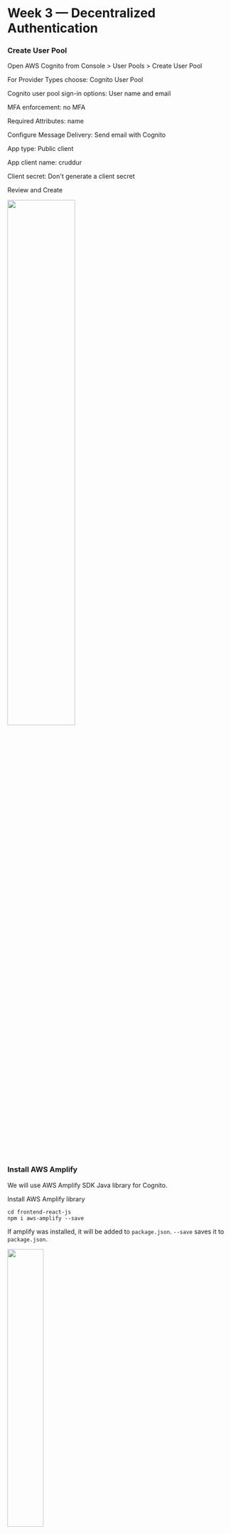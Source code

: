 # Week 3 — Decentralized Authentication

### Create User Pool

Open AWS Cognito from Console > User Pools > Create User Pool

For Provider Types choose: Cognito User Pool

Cognito user pool sign-in options: User name and email

MFA enforcement: no MFA

Required Attributes: name

Configure Message Delivery: Send email with Cognito

App type: Public client 

App client name: cruddur

Client secret: Don't generate a client secret

Review and Create


<img src="https://user-images.githubusercontent.com/66444859/222920891-2b8d1f33-2a04-4bcb-b318-a42b22a81f88.png" width=55%>

### Install AWS Amplify

We will use AWS Amplify SDK Java library for Cognito. 

Install AWS Amplify library
```
cd frontend-react-js
npm i aws-amplify --save
```

If amplify was installed, it will be added to ```package.json```. ```--save``` saves it to ```package.json```.

<img src="https://user-images.githubusercontent.com/66444859/222921206-dd0425d9-192b-4d72-a67e-3f66189ed0c1.png" width=40%>

We need to hook up our cognito pool to our code in the ```App.js```
```
import { Amplify } from 'aws-amplify';

Amplify.configure({
  "AWS_PROJECT_REGION": process.env.REACT_AWS_PROJECT_REGION,
  "aws_cognito_identity_pool_id": process.env.REACT_APP_AWS_COGNITO_IDENTITY_POOL_ID,
  "aws_cognito_region": process.env.REACT_APP_AWS_COGNITO_REGION,
  "aws_user_pools_id": process.env.REACT_APP_AWS_USER_POOLS_ID,
  "aws_user_pools_web_client_id": process.env.REACT_APP_CLIENT_ID,
  "oauth": {},
  Auth: {
    // We are not using an Identity Pool
    // identityPoolId: process.env.REACT_APP_IDENTITY_POOL_ID, // REQUIRED - Amazon Cognito Identity Pool ID
    region: process.env.REACT_AWS_PROJECT_REGION,           // REQUIRED - Amazon Cognito Region
    userPoolId: process.env.REACT_APP_AWS_USER_POOLS_ID,         // OPTIONAL - Amazon Cognito User Pool ID
    userPoolWebClientId: process.env.REACT_APP_AWS_USER_POOLS_WEB_CLIENT_ID,   // OPTIONAL - Amazon Cognito Web Client ID (26-char alphanumeric string)
  }
});
```

Add Env vars to ```docker-compose.yaml```
```
REACT_APP_AWS_PROJECT_REGION: "${AWS_DEFAULT_REGION}"
REACT_APP_AWS_COGNITO_REGION: "${AWS_DEFAULT_REGION}"
REACT_APP_AWS_USER_POOLS_ID: "us-east-1_0fm8fIE3j"
REACT_APP_CLIENT_ID: "app_client_id_from_console"
```

 ### Conditionally show components based on logged in or logged out
 
Inside our ```HomeFeedPage.js```

```
import { Auth } from 'aws-amplify';

// set a state
const [user, setUser] = React.useState(null);

// check if we are authenicated
const checkAuth = async () => {
  Auth.currentAuthenticatedUser({
    // Optional, By default is false. 
    // If set to true, this call will send a 
    // request to Cognito to get the latest user data
    bypassCache: false 
  })
  .then((user) => {
    console.log('user',user);
    return Auth.currentAuthenticatedUser()
  }).then((cognito_user) => {
      setUser({
        display_name: cognito_user.attributes.name,
        handle: cognito_user.attributes.preferred_username
      })
  })
  .catch((err) => console.log(err));
};

// check when the page loads if we are authenicated
React.useEffect(()=>{
  loadData();
  checkAuth();
}, [])
```

This prevents double API calls:
```
React.useEffect(()=>{
    //prevents double call
    if (dataFetchedRef.current) return;
    dataFetchedRef.current = true;
```
We'll want to pass user to the following components:
```
<DesktopNavigation user={user} active={'home'} setPopped={setPopped} />
<DesktopSidebar user={user} />
```

We'll update ```ProfileInfo.js```
```
import { Auth } from 'aws-amplify';

const signOut = async () => {
  try {
      await Auth.signOut({ global: true });
      window.location.href = "/"
  } catch (error) {
      console.log('error signing out: ', error);
  }
}
```
When tried to open frontend page, we got a blan page. 
<img src="https://user-images.githubusercontent.com/66444859/223570990-1dafe992-f10e-46aa-acb8-ce3ce95b3e6d.png" width=55%>

Opened Inspect and it's showing ```Error: Both UserPoolId and ClientId are required.```

<img src="https://user-images.githubusercontent.com/66444859/223571316-4cfbe7b7-8638-4ac2-b540-cbcf122ca1a3.png" width=40%>

Turns out we had different Envs for ```Auth``` in ```App.js```:
```userPoolWebClientId: process.env.REACT_APP_CLIENT_ID```

Our frontend page is back:

<img src="https://user-images.githubusercontent.com/66444859/223573130-060942d0-5741-450d-84f3-69958741b60d.png" width=55%>

##### Signin Page

```
import { Auth } from 'aws-amplify';

const onsubmit = async (event) => {
  setErrors('')
  event.preventDefault();
  try {
    Auth.signIn(username, password)
      .then(user => {
        localStorage.setItem("access_token", user.signInUserSession.accessToken.jwtToken)
        window.location.href = "/"
      })
      .catch(err => { console.log('Error!', err) });
  } catch (error) {
    if (error.code == 'UserNotConfirmedException') {
      window.location.href = "/confirm"
    }
    setErrors('')
  }
  return false
}
```
We tried to sign in and Andrew did not get an error. 

<img src="https://user-images.githubusercontent.com/66444859/223576363-1e4f42ab-a955-48e2-bbae-51cd9ecbf89f.png" width=40%>

Inspect showed this error: ``USR_SRP_AUTH is not enbled for client```. Turns out Andrew chose incorrect App type ```Other``` instead of ```Piblic client```.

From my side, looking into Inspect I got another error: ```Error! NotAuthorizedException: Incorrect username or password.``` and got that error from UI

<img src="https://user-images.githubusercontent.com/66444859/223593282-adec860d-f718-4f97-b33c-ed42b3a79fd9.png" width=40%>


We missed to add ```preferred_username``` in Required Attributes in User pool, we need to add this later. 

Create a new user in your User Pool

<img src="https://user-images.githubusercontent.com/66444859/223583005-e1809bea-f5eb-40bc-a90d-8258273399c8.png" width=50%>

<img src="https://user-images.githubusercontent.com/66444859/223583317-f2d72c18-6c66-44f9-b5e6-00dc5d324b4e.png" width=55%>


Tried to Sign in, but  it didn't work. Confirmation status is Force change password. Since we need to Confirm account, but Confirm account button is grey and we can't confirm. And we didn't get Confirmation to specified email address.

Try running AWS CLI command from terminal
```aws cognito-idp admin-set-user-password --username nargizaosmon --password yoursetpassword --user-pool-id us-east-1_CWw2a8NO6 --permanent```

And I don't see ```Force change password``` in Confirmation Status

<img src="https://user-images.githubusercontent.com/66444859/223594032-3d7fce2c-8320-47da-913b-2228a32a58fd.png" width=50%>

But still got error when signing in with new username(email) and password. 

Went back and checked my code, turns out I didn't remove one line in ```SigninPage.js```. Removed the line, recreated my user pool, addedd ```preferred_name``` to requirements and got ```Invalid username or password```, which is correct error. 
<img src="https://user-images.githubusercontent.com/66444859/224200634-9ef1e728-216b-4150-a936-6de6e6d3c731.png" width=35%>

Before force changing password, we were getting ```Cannot read properties of null(reading 'accessToken')``` error, because it was requiring Force PAssword Change.

<img src="https://user-images.githubusercontent.com/66444859/224200894-bc307ce2-eb1b-4f9c-813f-914d7f23b318.png" width=35%>


Re-created new user, force changed password with AWS CLI command and was able to sign in.

<img src="https://user-images.githubusercontent.com/66444859/224200582-2cc098ae-fc6a-4cbe-8fd8-03ac92dc16eb.png" width=50%>

Sign out worked as well. 

Checked Inspect user messages and it is showing that we were able to sign in.

<img src="https://user-images.githubusercontent.com/66444859/224206099-5ebfa018-0a60-4b34-939a-6b714117e070.png" width=65%>

Since our user name is not set up and showing ```handle``` (as in previous picture), we can add ```preferred_username``` user attribute and it should show up in our page.

<img src="https://user-images.githubusercontent.com/66444859/224206441-2f6fa84b-eb9e-47cb-acc1-8b69650d1792.png" width=50%>

<img src="https://user-images.githubusercontent.com/66444859/224207063-8d970e1a-1edb-4cc6-b51f-7f0887f4e11d.png" width=50%>

#### Sign up Page

Add to ```SignupPage.js```

```
import { Auth } from 'aws-amplify';

const onsubmit = async (event) => {
    event.preventDefault();
    setErrors('')
    try {
      const { user } = await Auth.signUp({
        username: email,
        password: password,
        attributes: {
            name: name,
            email: email,
            preferred_username: username,
        },
        autoSignIn: { // optional - enables auto sign in after user is confirmed
            enabled: true,
        }
      });
      console.log(user);
      window.location.href = `/confirm?email=${email}`
    } catch (error) {
        console.log(error);
        setErrors(error.message)
    }
    return false
  }
  ```
  
  #### Confirmation Page
  
  ```
  import { Auth } from 'aws-amplify';
  
  const resend_code = async (event) => {
    setCognitoErrors('')
    try {
      await Auth.resendSignUp(email);
      console.log('code resent successfully');
      setCodeSent(true)
    } catch (err) {
      // does not return a code
      // does cognito always return english
      // for this to be an okay match?
      console.log(err)
      if (err.message == 'Username cannot be empty'){
        setErrors("You need to provide an email in order to send Resend Activiation Code")   
      } else if (err.message == "Username/client id combination not found."){
        setErrors("Email is invalid or cannot be found.")   
      }
    }
  }

  const onsubmit = async (event) => {
    event.preventDefault();
    setErrors('')
    try {
      await Auth.confirmSignUp(email, code);
      window.location.href = "/"
    } catch (error) {
      setErrors(error.message)
    }
    return false
  }
  ```
  
  Tried to sign up and got error ```Username cannot be of email format, since user pool is configured for email alias```.
  
<img src="https://user-images.githubusercontent.com/66444859/224210397-14e8e858-1e32-46f9-a166-5e5394707600.png" width=50%>

  
 We changed ```Cognito user pool sign-in options``` to  ```email``` only by re-creating user pool from console.
 But I changed ``` email: username``` to ```email: email``` in ```SigninPage.js``` to be able to sign in. Probably will need to look into it more in the future, because Andre left the value as ```email: username```.
 
 I was able to sign up and got verification code
 
<img src="https://user-images.githubusercontent.com/66444859/224220235-71a5527a-b2ad-4098-b92d-dfc4f4e8e622.png" width=50%>

<img src="https://user-images.githubusercontent.com/66444859/224220339-6cb0c410-eb5e-4319-a4c5-a97a36055bf4.png" width=30%>

<img src="https://user-images.githubusercontent.com/66444859/224222737-87161290-cfbe-434b-9020-39396293030e.png" width=50%>
  
 Confirmed email
 
<img src="https://user-images.githubusercontent.com/66444859/224222991-95251d76-32ab-48c4-9dec-d6af22604fac.png" width=50%>

#### Recovery Page

Add to ```RecoverPage.js```

```
import { Auth } from 'aws-amplify';

const onsubmit_send_code = async (event) => {
  event.preventDefault();
  setErrors('')
  Auth.forgotPassword(username)
  .then((data) => setFormState('confirm_code') )
  .catch((err) => setErrors(err.message) );
  return false
}

  const onsubmit_confirm_code = async (event) => {
    event.preventDefault();
    setErrors('')
    if (password == passwordAgain){
      Auth.forgotPasswordSubmit(username, code, password)
      .then((data) => setFormState('success'))
      .catch((err) => setErrors(err.message) );
    } else {
      setErrors('Passwords do not match')
    }
    return false
  }
```
Signed out, clicked Forgot Password and was able to send recovery email. Code Password reset code

<img src="https://user-images.githubusercontent.com/66444859/224224324-d4a514fc-53dd-4b00-8363-3a226996ddbf.png" width=30%>

Password has been reset

<img src="https://user-images.githubusercontent.com/66444859/224224534-9b7b84fe-6234-4946-be8f-87e56967ff11.png" width=40%>

#### Congito JWT Server side Verify

Add to ```HomeFeedPage.js```

```
headers: {
  Authorization: `Bearer ${localStorage.getItem("access_token")}`
},
```

Add to ```app.py```

```
import sys

from lib.cognito_jwt_token import CognitoJwtToken, extract_access_token, TokenVerifyError

cognito_jwt_token = CognitoJwtToken(
  user_pool_id=os.getenv("AWS_COGNITO_USER_POOL_ID"), 
  user_pool_client_id=os.getenv("AWS_COGNITO_USER_POOL_CLIENT_ID"),
  region=os.getenv("AWS_DEFAULT_REGION")
)

headers=['Content-Type', 'Authorization'], 
expose_headers='Authorization',

access_token = extract_access_token(request.headers)
try:
  claims = cognito_jwt_token.verify(access_token)
  # authenicatied request
  app.logger.debug("authenicated")
  app.logger.debug(claims)
  app.logger.debug(claims['username'])
  data = HomeActivities.run(cognito_user_id=claims['username'])
except TokenVerifyError as e:
  # unauthenicatied request
  app.logger.debug(e)
  app.logger.debug("unauthenicated")
  data = HomeActivities.run()


````
Add to ```home_activities.py```
```
def run(cognito_user_id=None):

    if cognito_user_id != None:
      extra_crud = {
        'uuid': '248959df-3079-4947-b847-9e0892d1bab4',
        'handle':  'Lore',
        'message': 'My dear brother, it the humans that are the problem',
        'created_at': (now - timedelta(hours=1)).isoformat(),
        'expires_at': (now + timedelta(hours=12)).isoformat(),
        'likes': 1042,
        'replies': []
        }
      results.insert(0,extra_crud)
```

In the ```app.py``` to update CORS:
```
cors = CORS(
  app, 
  resources={r"/api/*": {"origins": origins}},
  headers=['Content-Type', 'Authorization'], 
  expose_headers='Authorization',
  methods="OPTIONS,GET,HEAD,POST"
)
```

Add to ```ProfileInfo.js```
``` localStorage.removeItem("access_token")```



Create new folder with file: ```backend-flask/lib/cognito_jwt_token.py```

```
import time
import requests
from jose import jwk, jwt
from jose.exceptions import JOSEError
from jose.utils import base64url_decode

class FlaskAWSCognitoError(Exception):
  pass

class TokenVerifyError(Exception):
  pass

def extract_access_token(request_headers):
    access_token = None
    auth_header = request_headers.get("Authorization")
    if auth_header and " " in auth_header:
        _, access_token = auth_header.split()
    return access_token

class CognitoJwtToken:
    def __init__(self, user_pool_id, user_pool_client_id, region, request_client=None):
        self.region = region
        if not self.region:
            raise FlaskAWSCognitoError("No AWS region provided")
        self.user_pool_id = user_pool_id
        self.user_pool_client_id = user_pool_client_id
        self.claims = None
        if not request_client:
            self.request_client = requests.get
        else:
            self.request_client = request_client
        self._load_jwk_keys()


    def _load_jwk_keys(self):
        keys_url = f"https://cognito-idp.{self.region}.amazonaws.com/{self.user_pool_id}/.well-known/jwks.json"
        try:
            response = self.request_client(keys_url)
            self.jwk_keys = response.json()["keys"]
        except requests.exceptions.RequestException as e:
            raise FlaskAWSCognitoError(str(e)) from e

    @staticmethod
    def _extract_headers(token):
        try:
            headers = jwt.get_unverified_headers(token)
            return headers
        except JOSEError as e:
            raise TokenVerifyError(str(e)) from e

    def _find_pkey(self, headers):
        kid = headers["kid"]
        # search for the kid in the downloaded public keys
        key_index = -1
        for i in range(len(self.jwk_keys)):
            if kid == self.jwk_keys[i]["kid"]:
                key_index = i
                break
        if key_index == -1:
            raise TokenVerifyError("Public key not found in jwks.json")
        return self.jwk_keys[key_index]

    @staticmethod
    def _verify_signature(token, pkey_data):
        try:
            # construct the public key
            public_key = jwk.construct(pkey_data)
        except JOSEError as e:
            raise TokenVerifyError(str(e)) from e
        # get the last two sections of the token,
        # message and signature (encoded in base64)
        message, encoded_signature = str(token).rsplit(".", 1)
        # decode the signature
        decoded_signature = base64url_decode(encoded_signature.encode("utf-8"))
        # verify the signature
        if not public_key.verify(message.encode("utf8"), decoded_signature):
            raise TokenVerifyError("Signature verification failed")

    @staticmethod
    def _extract_claims(token):
        try:
            claims = jwt.get_unverified_claims(token)
            return claims
        except JOSEError as e:
            raise TokenVerifyError(str(e)) from e

    @staticmethod
    def _check_expiration(claims, current_time):
        if not current_time:
            current_time = time.time()
        if current_time > claims["exp"]:
            raise TokenVerifyError("Token is expired")  # probably another exception

    def _check_audience(self, claims):
        # and the Audience  (use claims['client_id'] if verifying an access token)
        audience = claims["aud"] if "aud" in claims else claims["client_id"]
        if audience != self.user_pool_client_id:
            raise TokenVerifyError("Token was not issued for this audience")

    def verify(self, token, current_time=None):
        """ https://github.com/awslabs/aws-support-tools/blob/master/Cognito/decode-verify-jwt/decode-verify-jwt.py """
        if not token:
            raise TokenVerifyError("No token provided")

        headers = self._extract_headers(token)
        pkey_data = self._find_pkey(headers)
        self._verify_signature(token, pkey_data)

        claims = self._extract_claims(token)
        self._check_expiration(claims, current_time)
        self._check_audience(claims)

        self.claims = claims 
        return claims
```

Add ```Flask-AWSCognito``` to```requirements.txt```.

Add to ```docker-compose.yaml```:
```
AWS_COGNITO_USER_POOL_ID:
AWS_COGNITO_USER_POOL_CLIENT_ID:
```

#### Reference
[Amplify docs](https://docs.amplify.aws/lib/auth/getting-started/q/platform/js/)

